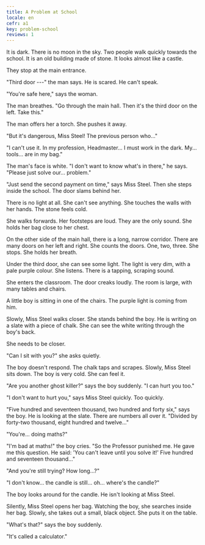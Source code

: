```yaml
---
title: A Problem at School
locale: en
cefr: a1
key: problem-school
reviews: 1
---
```


It is dark. There is no moon in the sky. Two people walk quickly towards the school. It is an old building made of stone. It looks almost like a castle.

They stop at the main entrance.

"Third door ---" the man says. He is scared. He can't speak.

"You're safe here," says the woman.

The man breathes. "Go through the main hall. Then it's the third door on the left. Take this."

The man offers her a torch. She pushes it away.

"But it's dangerous, Miss Steel! The previous person who..."

"I can't use it. In my profession, Headmaster... I must work in the dark. My... tools... are in my bag."

The man's face is white. "I don't want to know what's in there," he says. "Please just solve our... problem."

"Just send the second payment on time," says Miss Steel. Then she steps inside the school. The door slams behind her.

There is no light at all. She can't see anything. She touches the walls with her hands. The stone feels cold.

She walks forwards. Her footsteps are loud. They are the only sound. She holds her bag close to her chest.

On the other side of the main hall, there is a long, narrow corridor. There are many doors on her left and right. She counts the doors. One, two, three. She stops. She holds her breath.

Under the third door, she can see some light. The light is very dim, with a pale purple colour. She listens. There is a tapping, scraping sound.

She enters the classroom. The door creaks loudly. The room is large, with many tables and chairs.

A little boy is sitting in one of the chairs. The purple light is coming from him.

Slowly, Miss Steel walks closer. She stands behind the boy. He is writing on a slate with a piece of chalk. She can see the white writing through the boy's back.

She needs to be closer.

"Can I sit with you?" she asks quietly.

The boy doesn't respond. The chalk taps and scrapes. Slowly, Miss Steel sits down. The boy is very cold. She can feel it.

"Are you another ghost killer?" says the boy suddenly. "I can hurt you too."

"I don't want to hurt you," says Miss Steel quickly. Too quickly.

"Five hundred and seventeen thousand, two hundred and forty six," says the boy. He is looking at the slate. There are numbers all over it. "Divided by forty-two thousand, eight hundred and twelve..."

"You're... doing maths?"

"I'm bad at maths!" the boy cries. "So the Professor punished me. He gave me this question. He said: 'You can't leave until you solve it!' Five hundred and seventeen thousand..."

"And you're still trying? How long...?"

"I don't know... the candle is still... oh... where's the candle?"

The boy looks around for the candle. He isn't looking at Miss Steel.

Silently, Miss Steel opens her bag. Watching the boy, she searches inside her bag. Slowly, she takes out a small, black object. She puts it on the table.

"What's that?" says the boy suddenly.

"It's called a calculator."
